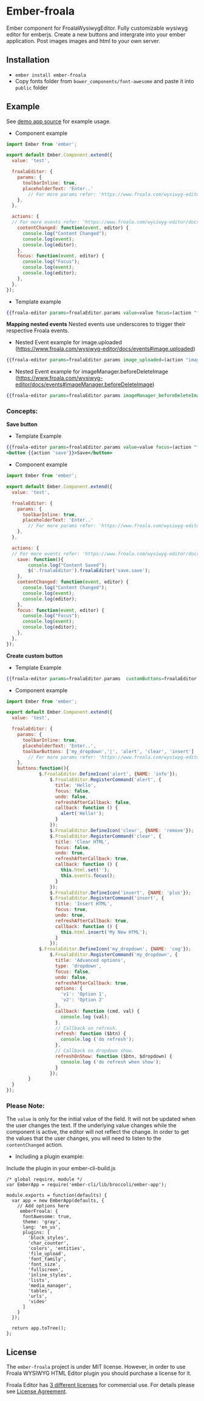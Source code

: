 # Ember-froala

Ember component for FroalaWysiwygEditor.
Fully customizable wysiwyg editor for emberjs. Create a new buttons and intergrate into your ember application. Post images images and html to your own server. 

## Installation

- `ember install ember-froala`
- Copy fonts folder from `bower_components/font-awesome` and paste it into `public` folder

## Example

See [demo app source](https://github.com/ajackus/ember-froala/tree/master/tests/dummy/app) for example usage.

* Component example
```javascript
import Ember from 'ember';

export default Ember.Component.extend({
  value: 'test',

  froalaEditor: {
    params: {
      toolbarInline: true,
      placeholderText: 'Enter..'
        // For more params refer: 'https://www.froala.com/wysiwyg-editor/docs/options'
    },
  },

  actions: {
  // For more events refer: 'https://www.froala.com/wysiwyg-editor/docs/events'
    contentChanged: function(event, editor) {
      console.log("Content Changed");
      console.log(event);
      console.log(editor);
    },
    focus: function(event, editor) {
      console.log("Focus");
      console.log(event);
      console.log(editor);
    },
  },
});
```

* Template example

```hbs
{{froala-editor params=froalaEditor.params value=value focus=(action "focus") contentChanged=(action "contentChanged")}}
```
**Mapping nested events**
Nested events use underscores to trigger their respective Froala events.

 - Nested Event example for image.uploaded 
   (https://www.froala.com/wysiwyg-editor/docs/events#image.uploaded)
```hbs
{{froala-editor params=froalaEditor.params image_uploaded=(action "image_uploaded")}}
```

 - Nested Event example for imageManager.beforeDeleteImage
   (https://www.froala.com/wysiwyg-editor/docs/events#imageManager.beforeDeleteImage)
```hbs
{{froala-editor params=froalaEditor.params imageManager_beforeDeleteImage=(action "imageManager_beforeDeleteImage")}}
```
### Concepts:
**Save button**

 - Template Example

```hbs
{{froala-editor params=froalaEditor.params value=value focus=(action "focus") contentChanged=(action "contentChanged")}}
<button {{action 'save'}}>Save</button>
```
* Component example
```javascript
import Ember from 'ember';

export default Ember.Component.extend({
  value: 'test',

  froalaEditor: {
    params: {
      toolbarInline: true,
      placeholderText: 'Enter..'
        // For more params refer: 'https://www.froala.com/wysiwyg-editor/docs/options'
    },
  },

  actions: {
  // For more events refer: 'https://www.froala.com/wysiwyg-editor/docs/events'
	save: function(){
		console.log("Content Saved");
		$('.froalaEditor').froalaEditor('save.save');
	},
    contentChanged: function(event, editor) {
      console.log("Content Changed");
      console.log(event);
      console.log(editor);
    },
    focus: function(event, editor) {
      console.log("Focus");
      console.log(event);
      console.log(editor);
    },
  },
});
```
**Create custom button**

 - Template Example

```hbs
{{froala-editor params=froalaEditor.params  customButtons=froalaEditor.buttons}}
```
* Component example
```javascript
import Ember from 'ember';

export default Ember.Component.extend({
  value: 'test',

  froalaEditor: {
    params: {
      toolbarInline: true,
      placeholderText: 'Enter..',
      toolbarButtons: ['my_dropdown','|', 'alert', 'clear', 'insert']
        // For more params refer: 'https://www.froala.com/wysiwyg-editor/docs/options'
    },
    buttons:function(){
			$.FroalaEditor.DefineIcon('alert', {NAME: 'info'});
			    $.FroalaEditor.RegisterCommand('alert', {
			      title: 'Hello',
			      focus: false,
			      undo: false,
			      refreshAfterCallback: false,
			      callback: function () {
			        alert('Hello!');
			      }
			    });
			    $.FroalaEditor.DefineIcon('clear', {NAME: 'remove'});
			    $.FroalaEditor.RegisterCommand('clear', {
			      title: 'Clear HTML',
			      focus: false,
			      undo: true,
			      refreshAfterCallback: true,
			      callback: function () {
			        this.html.set('');
			        this.events.focus();
			      }
			    });
			    $.FroalaEditor.DefineIcon('insert', {NAME: 'plus'});
			    $.FroalaEditor.RegisterCommand('insert', {
			      title: 'Insert HTML',
			      focus: true,
			      undo: true,
			      refreshAfterCallback: true,
			      callback: function () {
			        this.html.insert('My New HTML');
			      }
			    });
			$.FroalaEditor.DefineIcon('my_dropdown', {NAME: 'cog'});
	            $.FroalaEditor.RegisterCommand('my_dropdown', {
	              title: 'Advanced options',
	              type: 'dropdown',
	              focus: false,
	              undo: false,
	              refreshAfterCallback: true,
	              options: {
	                'v1': 'Option 1',
	                'v2': 'Option 2'
	              },
	              callback: function (cmd, val) {
	                console.log (val);
	              },
	              // Callback on refresh.
	              refresh: function ($btn) {
	                console.log ('do refresh');
	              },
	              // Callback on dropdown show.
	              refreshOnShow: function ($btn, $dropdown) {
	                console.log ('do refresh when show');
	              }
	            });
        }
  }
});
```
### Please Note:
The `value` is only for the initial value of the field.
It will not be updated when the user changes the text.
If the underlying value changes while the component is active, the editor will not reflect the change.
In order to get the values that the user changes, you will need to listen to the
`contentChanged` action.


* Including a plugin example:

Include the plugin in your ember-cli-build.js

```
/* global require, module */
var EmberApp = require('ember-cli/lib/broccoli/ember-app');

module.exports = function(defaults) {
  var app = new EmberApp(defaults, {
    // Add options here
     emberFroala: {
      fontAwesome: true,
      theme: 'gray',
      lang: 'en_us',
      plugins: [
        'block_styles',
        'char_counter', 
        'colors', 'entities',
        'file_upload',
        'font_family',
        'font_size',
        'fullscreen',
        'inline_styles',
        'lists',
        'media_manager',
        'tables',
        'urls',
        'video'
      ]
    }
  });

  return app.toTree();
};
```

## License

The `ember-froala` project is under MIT license. However, in order to use Froala WYSIWYG HTML Editor plugin you should purchase a license for it.

Froala Editor has [3 different licenses](http://froala.com/wysiwyg-editor/pricing) for commercial use.
For details please see [License Agreement](http://froala.com/wysiwyg-editor/terms).
